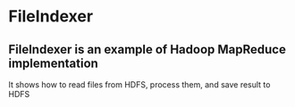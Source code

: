 # FileIndexer

## FileIndexer is an example of Hadoop MapReduce implementation

It shows how to read files from HDFS, process them, and save result to HDFS